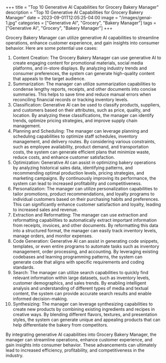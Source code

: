 +++
title = "Top 10 Generative AI Capabilities for Grocery Bakery Manager"
description = "Top 10 Generative AI Capabilities for Grocery Bakery Manager"
date = 2023-09-01T12:05:25-04:00
image = "/images/genai-1.jpg"
categories = ["Generative AI", "Grocery", "Bakery Manager"]
tags = ["Generative AI", "Grocery", "Bakery Manager"]
+++

Grocery Bakery Manager can utilize generative AI capabilities to streamline operations, enhance customer experience, and gain insights into consumer behavior. Here are some potential use cases:

1. Content Creation: The Grocery Bakery Manager can use generative AI to create engaging content for promotional materials, social media platforms, and in-store displays. By analyzing industry trends and consumer preferences, the system can generate high-quality content that appeals to the target audience.
2. Summarization: The manager can utilize summarization capabilities to condense lengthy reports, receipts, and other documents into concise summaries. This helps to save time and reduce manual errors when reconciling financial records or tracking inventory levels.
3. Classification: Generative AI can be used to classify products, suppliers, and customers based on their attributes, such as price, quality, and location. By analyzing these classifications, the manager can identify trends, optimize pricing strategies, and improve supply chain management.
4. Planning and Scheduling: The manager can leverage planning and scheduling capabilities to optimize staff schedules, inventory management, and delivery routes. By considering various constraints, such as employee availability, product demand, and transportation costs, the system can generate efficient plans that minimize waste, reduce costs, and enhance customer satisfaction.
5. Optimization: Generative AI can assist in optimizing bakery operations by analyzing historical sales data, identifying patterns, and recommending optimal production levels, pricing strategies, and marketing campaigns. By continuously improving its performance, the system can lead to increased profitability and competitiveness.
6. Personalization: The manager can utilize personalization capabilities to tailor promotions, product recommendations, and loyalty programs to individual customers based on their purchasing habits and preferences. This can significantly enhance customer satisfaction and loyalty, leading to increased sales and revenue.
7. Extraction and Reformatting: The manager can use extraction and reformatting capabilities to automatically extract important information from receipts, invoices, and other documents. By reformatting this data into a structured format, the manager can easily track inventory levels, manage orders, and monitor expenses.
8. Code Generation: Generative AI can assist in generating code snippets, templates, or even entire programs to automate tasks such as inventory management, order processing, and accounting. By leveraging existing codebases and learning programming patterns, the system can generate code that aligns with specific requirements and coding standards.
9. Search: The manager can utilize search capabilities to quickly find relevant information within large datasets, such as inventory levels, customer demographics, and sales trends. By enabling intelligent analysis and understanding of different types of media and textual content, the system can provide accurate search results and enable informed decision-making.
10. Synthesizing: The manager can leverage synthesizing capabilities to create new products by combining existing ingredients and recipes in creative ways. By blending different flavors, textures, and presentation styles, the system can generate unique and appealing products that can help differentiate the bakery from competitors.

By integrating generative AI capabilities into Grocery Bakery Manager, the manager can streamline operations, enhance customer experience, and gain insights into consumer behavior. These advancements can ultimately lead to increased efficiency, profitability, and competitiveness in the industry.